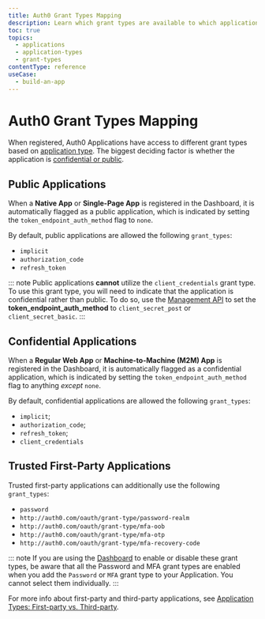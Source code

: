 ```yaml
---
title: Auth0 Grant Types Mapping
description: Learn which grant types are available to which application types with Auth0.
toc: true
topics:
  - applications
  - application-types
  - grant-types
contentType: reference
useCase:
  - build-an-app
---
```


# Auth0 Grant Types Mapping

When registered, Auth0 Applications have access to different grant types based on [application type](/applications). The biggest deciding factor is whether the application is [confidential or public](/applications/concepts/app-types-confidential-public).

## Public Applications

When a **Native App** or **Single-Page App** is registered in the Dashboard, it is automatically flagged as a public application, which is indicated by setting the `token_endpoint_auth_method` flag to `none`.

By default, public applications are allowed the following `grant_types`:

* `implicit`
* `authorization_code`
* `refresh_token`

::: note
Public applications **cannot** utilize the `client_credentials` grant type. To use this grant type, you will need to indicate that the application is confidential rather than public. To do so, use the [Management API](/api/management/v2#!/Clients/patch_clients_by_id) to set the **token_endpoint_auth_method** to `client_secret_post` or `client_secret_basic`.
:::

## Confidential Applications

When a **Regular Web App** or **Machine-to-Machine (M2M) App** is registered in the Dashboard, it is automatically flagged as a confidential application, which is indicated by setting the `token_endpoint_auth_method` flag to anything *except* `none`. 

By default, confidential applications are allowed the following `grant_types`:

* `implicit`;
* `authorization_code`;
* `refresh_token`;
* `client_credentials`

## Trusted First-Party Applications

Trusted first-party applications can additionally use the following `grant_types`:

* `password`
* `http://auth0.com/oauth/grant-type/password-realm`
* `http://auth0.com/oauth/grant-type/mfa-oob`
* `http://auth0.com/oauth/grant-type/mfa-otp`
* `http://auth0.com/oauth/grant-type/mfa-recovery-code`

::: note
If you are using the [Dashboard](${manage_url}) to enable or disable these grant types, be aware that all the Password and MFA grant types are enabled when you add the `Password` or `MFA` grant type to your Application. You cannot select them individually.
:::

For more info about first-party and third-party applications, see [Application Types: First-party vs. Third-party](/applications/concepts/app-types-first-third-party).
